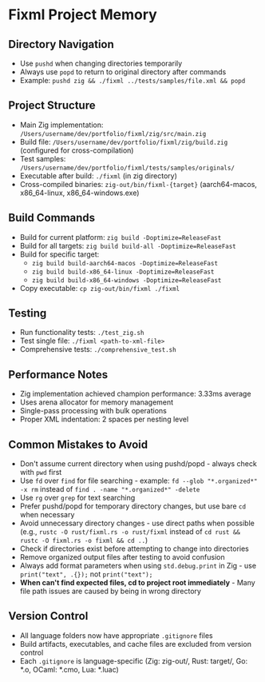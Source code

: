 # Fixml Project Memory

## Directory Navigation
- Use `pushd` when changing directories temporarily
- Always use `popd` to return to original directory after commands
- Example: `pushd zig && ./fixml ../tests/samples/file.xml && popd`

## Project Structure
- Main Zig implementation: `/Users/username/dev/portfolio/fixml/zig/src/main.zig`
- Build file: `/Users/username/dev/portfolio/fixml/zig/build.zig` (configured for cross-compilation)
- Test samples: `/Users/username/dev/portfolio/fixml/tests/samples/originals/`
- Executable after build: `./fixml` (in zig directory)
- Cross-compiled binaries: `zig-out/bin/fixml-{target}` (aarch64-macos, x86_64-linux, x86_64-windows.exe)

## Build Commands
- Build for current platform: `zig build -Doptimize=ReleaseFast`
- Build for all targets: `zig build build-all -Doptimize=ReleaseFast`
- Build for specific target: 
  - `zig build build-aarch64-macos -Doptimize=ReleaseFast`
  - `zig build build-x86_64-linux -Doptimize=ReleaseFast` 
  - `zig build build-x86_64-windows -Doptimize=ReleaseFast`
- Copy executable: `cp zig-out/bin/fixml ./fixml`

## Testing
- Run functionality tests: `./test_zig.sh`
- Test single file: `./fixml <path-to-xml-file>`
- Comprehensive tests: `./comprehensive_test.sh`

## Performance Notes
- Zig implementation achieved champion performance: 3.33ms average
- Uses arena allocator for memory management
- Single-pass processing with bulk operations
- Proper XML indentation: 2 spaces per nesting level

## Common Mistakes to Avoid
- Don't assume current directory when using pushd/popd - always check with `pwd` first
- Use `fd` over `find` for file searching - example: `fd --glob "*.organized*" -x rm` instead of `find . -name "*.organized*" -delete`
- Use `rg` over `grep` for text searching
- Prefer pushd/popd for temporary directory changes, but use bare `cd` when necessary
- Avoid unnecessary directory changes - use direct paths when possible (e.g., `rustc -O rust/fixml.rs -o rust/fixml` instead of `cd rust && rustc -O fixml.rs -o fixml && cd ..`)
- Check if directories exist before attempting to change into directories
- Remove organized output files after testing to avoid confusion
- Always add format parameters when using `std.debug.print` in Zig - use `print("text", .{});` not `print("text");`
- **When can't find expected files, cd to project root immediately** - Many file path issues are caused by being in wrong directory

## Version Control
- All language folders now have appropriate `.gitignore` files
- Build artifacts, executables, and cache files are excluded from version control
- Each `.gitignore` is language-specific (Zig: zig-out/, Rust: target/, Go: *.o, OCaml: *.cmo, Lua: *.luac)